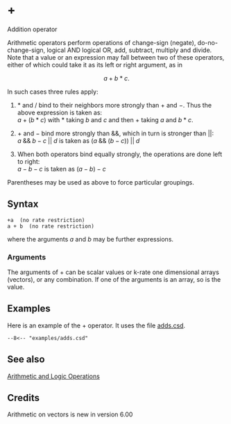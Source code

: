 <!--
id:adds
category:Mathematical Operations:Arithmetic and Logic Operations
-->
# $+$
Addition operator

Arithmetic operators perform operations of change-sign (negate), do-no-change-sign, logical AND logical OR, add, subtract, multiply and divide. Note that a value or an expression may fall between two of these operators, either of which could take it as its left or right argument, as in

$$
a + b * c.
$$

In such cases three rules apply:

1. $*$ and $/$ bind to their neighbors more strongly than $+$ and $-$. Thus the above expression is taken as:<br>
$a + (b * c)$ with $*$ taking $b$ and $c$ and then $+$ taking $a$ and $b * c$.

2. $+$ and $-$ bind more strongly than &amp;&amp;, which in turn is stronger than &verbar;&verbar;:<br>
$a \;\&\&\; b - c \;||\; d$ is taken as $(a \;\&\&\; (b - c))\;||\; d$

3. When both operators bind equally strongly, the operations are done left to right:<br>
$a - b - c$ is taken as $(a - b) - c$

Parentheses may be used as above to force particular groupings.

## Syntax
``` csound-orc
+a  (no rate restriction)
a + b  (no rate restriction)
```

where the arguments $a$ and $b$ may be further expressions.

### Arguments

The arguments of $+$ can be scalar values or k-rate one dimensional arrays (vectors), or any combination.  If one of the arguments is an array, so is the value.

## Examples

Here is an example of the &plus; operator. It uses the file [adds.csd](../../examples/adds.csd).

``` csound-csd title="Example of the &plus; operator." linenums="1"
--8<-- "examples/adds.csd"
```

## See also

[Arithmetic and Logic Operations](../../math/artlogic)

## Credits

Arithmetic on vectors is new in version 6.00
